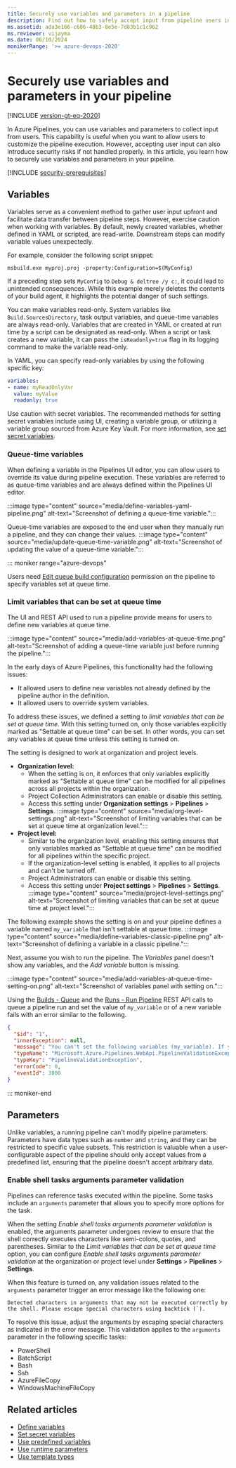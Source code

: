 ```yaml
---
title: Securely use variables and parameters in a pipeline
description: Find out how to safely accept input from pipeline users in Azure Pipelines.
ms.assetid: ada3e166-c606-48b3-8e5e-7d83b1c1c962
ms.reviewer: vijayma
ms.date: 06/10/2024
monikerRange: '>= azure-devops-2020'
---
```


# Securely use variables and parameters in your pipeline

[!INCLUDE [version-gt-eq-2020](../../includes/version-gt-eq-2020.md)]

In Azure Pipelines, you can use variables and parameters to collect input from users. This capability is useful when you want to allow users to customize the pipeline execution. However, accepting user input can also introduce security risks if not handled properly. In this article, you learn how to securely use variables and parameters in your pipeline. 


[!INCLUDE [security-prerequisites](includes/security-prerequisites.md)]

## Variables

Variables serve as a convenient method to gather user input upfront and facilitate data transfer between pipeline steps. However, exercise caution when working with variables. By default, newly created variables, whether defined in YAML or scripted, are read-write. Downstream steps can modify variable values unexpectedly.

For example, consider the following script snippet:

```batch
msbuild.exe myproj.proj -property:Configuration=$(MyConfig)
```

If a preceding step sets `MyConfig` to `Debug & deltree /y c:`, it could lead to unintended consequences. While this example merely deletes the contents of your build agent, it highlights the potential danger of such settings.

You can make variables read-only.
System variables like `Build.SourcesDirectory`, task output variables, and queue-time variables are always read-only.
Variables that are created in YAML or created at run time by a script can be designated as read-only.
When a script or task creates a new variable, it can pass the `isReadonly=true` flag in its logging command to make the variable read-only.

In YAML, you can specify read-only variables by using the following specific key:
```yaml
variables:
- name: myReadOnlyVar
  value: myValue
  readonly: true
```

Use caution with secret variables. The recommended methods for setting secret variables include using UI, creating a variable group, or utilizing a variable group sourced from Azure Key Vault. For more information, see [set secret variables](../process/set-secret-variables.md).


### Queue-time variables

When defining a variable in the Pipelines UI editor, you can allow users to override its value during pipeline execution. These variables are referred to as queue-time variables and are always defined within the Pipelines UI editor. 

:::image type="content" source="media/define-variables-yaml-pipeline.png" alt-text="Screenshot of defining a queue-time variable.":::

Queue-time variables are exposed to the end user when they manually run a pipeline, and they can change their values.
:::image type="content" source="media/update-queue-time-variable.png" alt-text="Screenshot of updating the value of a queue-time variable.":::

::: moniker range="azure-devops"

Users need [Edit queue build configuration](/azure/devops/pipelines/policies/permissions#pipeline-permissions-reference) permission on the pipeline to specify variables set at queue time.

### Limit variables that can be set at queue time

The UI and REST API used to run a pipeline provide means for users to define new variables at queue time.

:::image type="content" source="media/add-variables-at-queue-time.png" alt-text="Screenshot of adding a queue-time variable just before running the pipeline.":::

In the early days of Azure Pipelines, this functionality had the following issues:
- It allowed users to define new variables not already defined by the pipeline author in the definition.
- It allowed users to override system variables.

To address these issues, we defined a setting to *limit variables that can be set at queue time.* With this setting turned on, only those variables explicitly marked as "Settable at queue time" can be set. In other words, you can set any variables at queue time unless this setting is turned on. 

The setting is designed to work at organization and project levels.
- **Organization level:** 
  - When the setting is on, it enforces that only variables explicitly marked as "Settable at queue time" can be modified for all pipelines across all projects within the organization.
  - Project Collection Administrators can enable or disable this setting.
  - Access this setting under **Organization settings** > **Pipelines** > **Settings**.
  :::image type="content" source="media/org-level-settings.png" alt-text="Screenshot of limiting variables that can be set at queue time at organization level.":::
- **Project level:** 
  - Similar to the organization level, enabling this setting ensures that only variables marked as "Settable at queue time" can be modified for all pipelines within the specific project.
  - If the organization-level setting is enabled, it applies to all projects and can't be turned off.
  - Project Administrators can enable or disable this setting.
  - Access this setting under **Project settings** > **Pipelines** > **Settings**.
  :::image type="content" source="media/project-level-settings.png" alt-text="Screenshot of limiting variables that can be set at queue time at project level.":::

The following example shows the setting is on and your pipeline defines a variable named `my_variable` that isn't settable at queue time.
:::image type="content" source="media/define-variables-classic-pipeline.png" alt-text="Screenshot of defining a variable in a classic pipeline.":::

Next, assume you wish to run the pipeline. The _Variables_ panel doesn't show any variables, and the _Add variable_ button is missing.

:::image type="content" source="media/add-variables-at-queue-time-setting-on.png" alt-text="Screenshot of variables panel with setting on.":::

Using the [Builds - Queue](/rest/api/azure/devops/build/builds/queue) and the [Runs - Run Pipeline](/rest/api/azure/devops/pipelines/runs/run-pipeline) REST API calls to queue a pipeline run and set the value of `my_variable` or of a new variable fails with an error similar to the following.
 
```json
{
  "$id": "1",
  "innerException": null,
  "message": "You can't set the following variables (my_variable). If you want to be able to set these variables, then edit the pipeline and select Settable at queue time on the variables tab of the pipeline editor.",
  "typeName": "Microsoft.Azure.Pipelines.WebApi.PipelineValidationException, Microsoft.Azure.Pipelines.WebApi",
  "typeKey": "PipelineValidationException",
  "errorCode": 0,
  "eventId": 3000
}
```

::: moniker-end

## Parameters

Unlike variables, a running pipeline can't modify pipeline parameters.
Parameters have data types such as `number` and `string`, and they can be restricted to specific value subsets. This restriction is valuable when a user-configurable aspect of the pipeline should only accept values from a predefined list, ensuring that the pipeline doesn't accept arbitrary data.

<a name="shellTasksValidation"></a> 

### Enable shell tasks arguments parameter validation

Pipelines can reference tasks executed within the pipeline. Some tasks include an `arguments` parameter that allows you to specify more options for the task.

When the setting *Enable shell tasks arguments parameter validation* is enabled, the arguments parameter undergoes review to ensure that the shell correctly executes characters like semi-colons, quotes, and parentheses.
Similar to the *Limit variables that can be set at queue time* option,  you can configure *Enable shell tasks arguments parameter validation* at the organization or project level under **Settings** > **Pipelines** > **Settings**.

When this feature is turned on, any validation issues related to the `arguments` parameter trigger an error message like the following one: 

``Detected characters in arguments that may not be executed correctly by the shell. Please escape special characters using backtick (`).``

To resolve this issue, adjust the arguments by escaping special characters as indicated in the error message. This validation applies to the `arguments` parameter in the following specific tasks:

- PowerShell 
- BatchScript
- Bash 
- Ssh
- AzureFileCopy
- WindowsMachineFileCopy

## Related articles

* [Define variables](../process/variables.md)
* [Set secret variables](../process/set-secret-variables.md)
* [Use predefined variables](../build/variables.md)
* [Use runtime parameters](../process/runtime-parameters.md)
* [Use template types](../process/templates.md)
